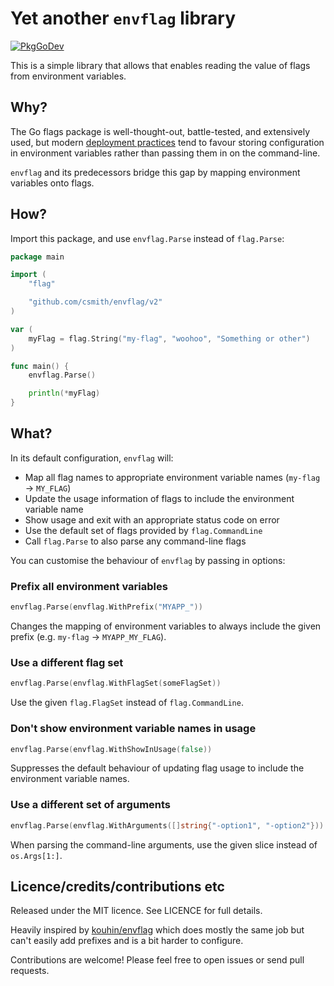 # Yet another `envflag` library

[![PkgGoDev](https://pkg.go.dev/badge/github.com/csmith/envflag)](https://pkg.go.dev/github.com/csmith/envflag)

This is a simple library that allows that enables reading the value of flags from environment variables.

## Why?

The Go flags package is well-thought-out, battle-tested, and extensively used, but modern
[deployment practices](https://12factor.net/config) tend to favour storing configuration in environment variables rather
than passing them in on the command-line.

`envflag` and its predecessors bridge this gap by mapping environment variables onto flags.

## How?

Import this package, and use `envflag.Parse` instead of `flag.Parse`:

```go
package main

import (
	"flag"

	"github.com/csmith/envflag/v2"
)

var (
	myFlag = flag.String("my-flag", "woohoo", "Something or other")
)

func main() {
	envflag.Parse()

	println(*myFlag)
}
```

## What?

In its default configuration, `envflag` will:

* Map all flag names to appropriate environment variable names (`my-flag` -> `MY_FLAG`)
* Update the usage information of flags to include the environment variable name
* Show usage and exit with an appropriate status code on error
* Use the default set of flags provided by `flag.CommandLine`
* Call `flag.Parse` to also parse any command-line flags

You can customise the behaviour of `envflag` by passing in options:

### Prefix all environment variables

```go
envflag.Parse(envflag.WithPrefix("MYAPP_"))
```

Changes the mapping of environment variables to always include the given prefix
(e.g. `my-flag` -> `MYAPP_MY_FLAG`).

### Use a different flag set

```go
envflag.Parse(envflag.WithFlagSet(someFlagSet))
```

Use the given `flag.FlagSet` instead of `flag.CommandLine`.

### Don't show environment variable names in usage

```go
envflag.Parse(envflag.WithShowInUsage(false))
```

Suppresses the default behaviour of updating flag usage to include the environment variable names.

### Use a different set of arguments

```go
envflag.Parse(envflag.WithArguments([]string{"-option1", "-option2"}))
```

When parsing the command-line arguments, use the given slice instead of `os.Args[1:]`.

## Licence/credits/contributions etc

Released under the MIT licence. See LICENCE for full details.

Heavily inspired by [kouhin/envflag](https://github.com/kouhin/envflag) which does
mostly the same job but can't easily add prefixes and is a bit harder to configure.

Contributions are welcome! Please feel free to open issues or send pull requests.
